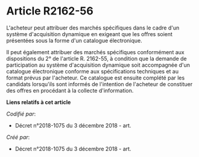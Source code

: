 # Article R2162-56

L'acheteur peut attribuer des marchés spécifiques dans le cadre d'un système d'acquisition dynamique en exigeant que les
offres soient présentées sous la forme d'un catalogue électronique.

Il peut également attribuer des marchés spécifiques conformément aux dispositions du 2° de l'article R. 2162-55, à condition
que la demande de participation au système d'acquisition dynamique soit accompagnée d'un catalogue électronique conforme aux
spécifications techniques et au format prévus par l'acheteur. Ce catalogue est ensuite complété par les candidats lorsqu'ils
sont informés de l'intention de l'acheteur de constituer des offres en procédant à la collecte d'information.

**Liens relatifs à cet article**

_Codifié par_:

  - Décret n°2018-1075 du 3 décembre 2018 - art.

_Créé par_:

  - Décret n°2018-1075 du 3 décembre 2018 - art.
